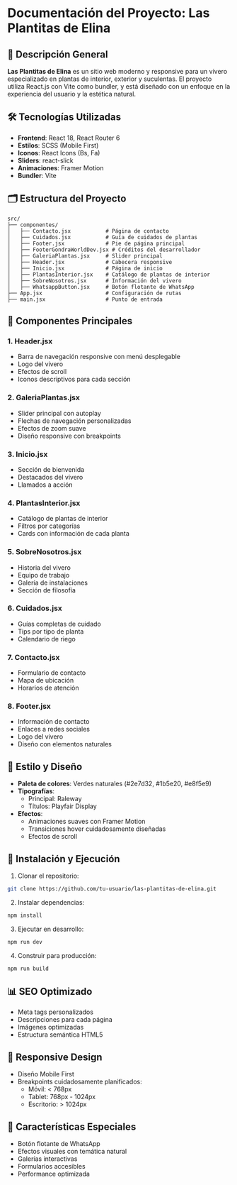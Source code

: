 # Documentación del Proyecto: Las Plantitas de Elina

## 📌 Descripción General
**Las Plantitas de Elina** es un sitio web moderno y responsive para un vivero especializado en plantas de interior, exterior y suculentas. El proyecto utiliza React.js con Vite como bundler, y está diseñado con un enfoque en la experiencia del usuario y la estética natural.

## 🛠 Tecnologías Utilizadas
- **Frontend**: React 18, React Router 6
- **Estilos**: SCSS (Mobile First)
- **Iconos**: React Icons (Bs, Fa)
- **Sliders**: react-slick
- **Animaciones**: Framer Motion
- **Bundler**: Vite

## 🗂 Estructura del Proyecto
```
src/
├── componentes/
│   ├── Contacto.jsx           # Página de contacto
│   ├── Cuidados.jsx           # Guía de cuidados de plantas
│   ├── Footer.jsx             # Pie de página principal
│   ├── FooterGondraWorldDev.jsx # Créditos del desarrollador
│   ├── GaleriaPlantas.jsx     # Slider principal
│   ├── Header.jsx             # Cabecera responsive
│   ├── Inicio.jsx             # Página de inicio
│   ├── PlantasInterior.jsx    # Catálogo de plantas de interior
│   ├── SobreNosotros.jsx      # Información del vivero
│   ├── WhatsappButton.jsx     # Botón flotante de WhatsApp
├── App.jsx                    # Configuración de rutas
├── main.jsx                   # Punto de entrada
```

## 🎨 Componentes Principales

### 1. Header.jsx
- Barra de navegación responsive con menú desplegable
- Logo del vivero
- Efectos de scroll
- Iconos descriptivos para cada sección

### 2. GaleriaPlantas.jsx
- Slider principal con autoplay
- Flechas de navegación personalizadas
- Efectos de zoom suave
- Diseño responsive con breakpoints

### 3. Inicio.jsx
- Sección de bienvenida
- Destacados del vivero
- Llamados a acción

### 4. PlantasInterior.jsx
- Catálogo de plantas de interior
- Filtros por categorías
- Cards con información de cada planta

### 5. SobreNosotros.jsx
- Historia del vivero
- Equipo de trabajo
- Galería de instalaciones
- Sección de filosofía

### 6. Cuidados.jsx
- Guías completas de cuidado
- Tips por tipo de planta
- Calendario de riego

### 7. Contacto.jsx
- Formulario de contacto
- Mapa de ubicación
- Horarios de atención

### 8. Footer.jsx
- Información de contacto
- Enlaces a redes sociales
- Logo del vivero
- Diseño con elementos naturales

## 🌿 Estilo y Diseño
- **Paleta de colores**: Verdes naturales (#2e7d32, #1b5e20, #e8f5e9)
- **Tipografías**:
  - Principal: Raleway
  - Títulos: Playfair Display
- **Efectos**:
  - Animaciones suaves con Framer Motion
  - Transiciones hover cuidadosamente diseñadas
  - Efectos de scroll

## 🚀 Instalación y Ejecución

1. Clonar el repositorio:
```bash
git clone https://github.com/tu-usuario/las-plantitas-de-elina.git
```

2. Instalar dependencias:
```bash
npm install
```

3. Ejecutar en desarrollo:
```bash
npm run dev
```

4. Construir para producción:
```bash
npm run build
```

## 📊 SEO Optimizado
- Meta tags personalizados
- Descripciones para cada página
- Imágenes optimizadas
- Estructura semántica HTML5

## 📱 Responsive Design
- Diseño Mobile First
- Breakpoints cuidadosamente planificados:
  - Móvil: < 768px
  - Tablet: 768px - 1024px
  - Escritorio: > 1024px

## 🌟 Características Especiales
- Botón flotante de WhatsApp
- Efectos visuales con temática natural
- Galerías interactivas
- Formularios accesibles
- Performance optimizada
